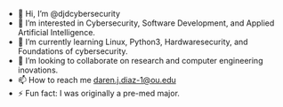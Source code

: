 - 👋 Hi, I’m @djdcybersecurity
- 👀 I’m interested in Cybersecurity, Software Development, and Applied Artificial Intelligence.
- 🌱 I’m currently learning Linux, Python3, Hardwaresecurity, and Foundations of cybersecurity.
- 💞️ I’m looking to collaborate on research and computer engineering inovations.
- 📫 How to reach me daren.j.diaz-1@ou.edu
- ⚡ Fun fact: I was originally a pre-med major.

<!---
djdcybersecurity/djdcybersecurity is a ✨ special ✨ repository because its `README.md` (this file) appears on your GitHub profile.
You can click the Preview link to take a look at your changes.
--->
